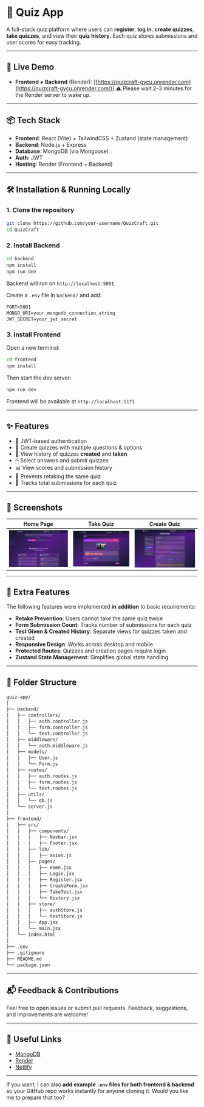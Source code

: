 # 📝 Quiz App

A full-stack quiz platform where users can **register**, **log in**, **create quizzes**, **take quizzes**, and view their **quiz history**. Each quiz stores submissions and user scores for easy tracking.

---

## 🚀 Live Demo

* **Frontend + Backend** (Render): [[https://quizcraft-gycu.onrender.com](https://quizcraft-gycu.onrender.com/)]
  ⚠️ Please wait 2–3 minutes for the Render server to wake up.

---

## 📦 Tech Stack

* **Frontend**: React (Vite) + TailwindCSS + Zustand (state management)
* **Backend**: Node.js + Express
* **Database**: MongoDB (via Mongoose)
* **Auth**: JWT
* **Hosting**: Render (Frontend + Backend)

---

## 🛠️ Installation & Running Locally

### 1. Clone the repository

```bash
git clone https://github.com/your-username/QuizCraft.git
cd QuizCraft
```

### 2. Install Backend

```bash
cd backend
npm install
npm run dev
```

Backend will run on `http://localhost:5001`

Create a `.env` file in `backend/` and add:

```
PORT=5001
MONGO_URI=your_mongodb_connection_string
JWT_SECRET=your_jwt_secret
```

### 3. Install Frontend

Open a new terminal:

```bash
cd frontend
npm install
```

Then start the dev server:

```bash
npm run dev
```

Frontend will be available at `http://localhost:5173`

---

## ✨ Features

* 🔐 JWT-based authentication
* 📝 Create quizzes with multiple questions & options
* 🧾 View history of quizzes **created** and **taken**
* 🖱 Select answers and submit quizzes
* 📊 View scores and submission history
* 🚫 Prevents retaking the same quiz
* 🎯 Tracks total submissions for each quiz

---

## 📸 Screenshots

| Home Page                       | Take Quiz                                 | Create Quiz                                   |
| ------------------------------- | ----------------------------------------- | --------------------------------------------- |
| ![Home](./screenshots/home.png) | ![Take Quiz](./screenshots/take-quiz.png) | ![Create Quiz](./screenshots/create-quiz.png) |

---

## 🌟 Extra Features

The following features were implemented **in addition** to basic requirements:

* **Retake Prevention**: Users cannot take the same quiz twice
* **Form Submission Count**: Tracks number of submissions for each quiz
* **Test Given & Created History**: Separate views for quizzes taken and created
* **Responsive Design**: Works across desktop and mobile
* **Protected Routes**: Quizzes and creation pages require login
* **Zustand State Management**: Simplifies global state handling

---

## 📐 Folder Structure

```
quiz-app/
│
├── backend/
│   ├── controllers/
│   │   ├── auth.controller.js
│   │   ├── form.controller.js
│   │   └── test.controller.js
│   ├── middleware/
│   │   └── auth.middleware.js
│   ├── models/
│   │   ├── User.js
│   │   └── Form.js
│   ├── routes/
│   │   ├── auth.routes.js
│   │   ├── form.routes.js
│   │   └── test.routes.js
│   ├── utils/
│   │   └── db.js
│   └── server.js
│
├── frontend/
│   ├── src/
│   │   ├── components/
│   │   │   ├── Navbar.jsx
│   │   │   ├── Footer.jsx
│   │   ├── lib/
│   │   │   ├── axios.js
│   │   ├── pages/
│   │   │   ├── Home.jsx
│   │   │   ├── Login.jsx
│   │   │   ├── Register.jsx
│   │   │   ├── CreateForm.jsx
│   │   │   ├── TakeTest.jsx
│   │   │   └── History.jsx
│   │   ├── store/
│   │   │   ├── authStore.js
│   │   │   └── testStore.js
│   │   ├── App.jsx
│   │   └── main.jsx
│   └── index.html
│
├── .env
├── .gitignore
├── README.md
└── package.json
```

---

## 📬 Feedback & Contributions

Feel free to open issues or submit pull requests. Feedback, suggestions, and improvements are welcome!

---

## 🔗 Useful Links

* [MongoDB](https://www.mongodb.com/)
* [Render](https://render.com/)
* [Netlify](https://netlify.com/)

---

If you want, I can also **add example `.env` files for both frontend & backend** so your GitHub repo works instantly for anyone cloning it. Would you like me to prepare that too?
